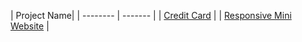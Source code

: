 | Project Name|
| -------- | ------- |
| [Credit Card](https://creditt-cardd.netlify.app/)   |
| [Responsive Mini Website](https://ipadss.netlify.app/)   |
